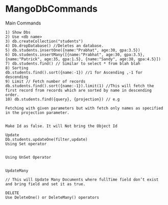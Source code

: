 # MangoDbCommands
Main Commands

    1) Show Dbs
    2) Use <db name>
    3) db.createCollection("students")
    4) Db.dropDatabase() //Deletes an database.
    5) db.students.insertOne({name:"Prabhat", age:30, gpa:3.5})
    6) Db.students.insertMany([{name:"Prabhat", age:30, gpa:3.5}, {name:"Patrick", age:35, gpa:1.5}, {name:"Sandy", age:38, gpa:4.5}])
    7) db.students.find() // Similar to select * from blah blah
    8) Sorting
    db.students.find().sort({name:-1}) //1 for Ascending ,-1 for descending
    9) Limit // Fetch number of records
    db.students.find().sort({name:-1}).limit(1) //This will fetch the first record from records which are sorted by name in descending order.
    10) db.students.find({query}, {projection}) // e.g 
    
    Fetching with given parameters but with fetch only names as specified in the projection parameter.
    
    
    Make Id as false. It will Not bring the Object Id 
    
    Update
    Db.students.updateOne(filter,update)
    Using Set operator
    
    
    Using UnSet Operator
    
    
    UpdateMany
    
    // This will Update Many Documents where fullTime field don’t exist and bring field and set it as true.
    
    DELETE
    Use DeleteOne() or DeleteMany() operators
    
    
